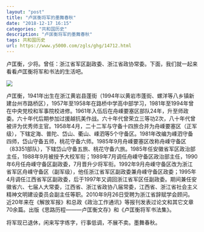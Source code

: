 ```yaml
---
layout: "post"
title: "卢匡衡将军的墨舞春秋"
date: "2018-12-17 16:15"
categories: "共和国历史"
description: "卢匡衡将军的墨舞春秋"
tags: 共和国历史
url: https://www.y5000.com/zgls/ghg/14712.html
---
```






卢匡衡，少将。曾任：浙江省军区副政委、浙江省政协常委。下面，我们就一起来看看卢匡衡将军和书法的生活吧。

![](https://img.y5000.com/uploads/allimg/170223/6-1F22311425I23.jpg)

卢匡衡，1941年出生在浙江黄岩县蓬街（1994年以黄岩市蓬街、螺洋等八乡镇新建台州市路桥区），1957年至1958年在路桥中学高中部学习，1981年至1994年曾在中央党校和军事院校进修。1961年入伍后在舟嵊要塞区部队24年，升至师政委。六十年代后期参加过援越抗美作战。六十年代曾荣立三等功2次，八十年代曾被评为优秀师主官。1958年4月，二十二军与守备十四旅合并为舟嵊要塞区（正军级），下辖定海、普陀、岱山、衢山、嵊泗等5个守备区。1981年改编为嵊泗守备四师，岱山守备五师，桃花守备六师。1985年9月舟嵊要塞区改称舟嵊守备区（83351部队），下辖岱山守备五旅、桃花守备六旅。1985年任安徽省军区政治部主任，1988年9月被授予大校军衔；1989年7月调任舟嵊守备区政治部主任，1990年6月任舟嵊守备区副政委，7月晋升少将军衔。1992年9月舟嵊守备区改为浙江省军区舟嵊守备区（副军级），他任浙江省军区副政委兼舟嵊守备区政委；1995年4月调任江西省军区副政委，后于1997年又调回浙江省军区任副政委。期间兼任安徽省六、七届人大常委，江西省、浙江省政协八届常委，江西省、浙江省社会主义精神文明建设委员会副主任等职。2010年9月26日受聘为浙江省辞赋学会顾问。近20年来在《解放军报》和总政《政治工作通讯》等报刊发表过论文和其它文章70余篇。出版《思路历程———卢匡衡文存》和《卢匡衡将军书法集》。

将军现已退休，闲来写字练字，行事低调，不展不卖。墨舞春秋。
